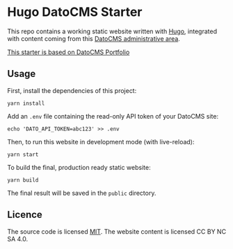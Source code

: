 # Hugo DatoCMS Starter

This repo contains a working static website written with [Hugo](http://gohugo.io/), integrated with content coming from this [DatoCMS administrative area](https://dashboard.datocms.com/account/sites/template?name=Portfolio&siteId=604). 

[This starter is based on DatoCMS Portfolio](https://github.com/datocms/hugo-portfolio) 

## Usage

First, install the dependencies of this project:

```
yarn install
```

Add an `.env` file containing the read-only API token of your DatoCMS site:

```
echo 'DATO_API_TOKEN=abc123' >> .env
```

Then, to run this website in development mode (with live-reload):

```
yarn start
```

To build the final, production ready static website:

```
yarn build
```

The final result will be saved in the `public` directory.

## Licence
The source code is licensed [MIT](https://opensource.org/licenses/mit-license.php). The website content is licensed CC BY NC SA 4.0.

